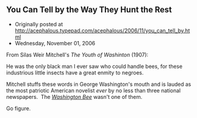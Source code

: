 ## You Can Tell by the Way They Hunt the Rest

 * Originally posted at http://acephalous.typepad.com/acephalous/2006/11/you_can_tell_by.html
 * Wednesday, November 01, 2006



From Silas Weir Mitchell's _The Youth of Washinton_ (1907):

He was the only black man I ever saw who could handle bees, for these industrious little insects have a great enmity to negroes.

Mitchell stuffs these words in George Washington's mouth and is lauded as the most patriotic American novelist _ever_ by no less than three national newspapers.  The [_Washington Bee_](http://www.culturaltourismdc.org/info-url3948/info-url\_show.htm?doc\_id=206740&attrib\_id=7967) wasn't one of them.

Go figure.

		

